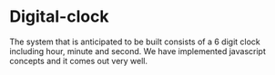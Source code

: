 # Digital-clock
The system that is anticipated to be built consists of a 6 digit clock including hour, minute and second. We have implemented javascript concepts and it comes out very well. 
